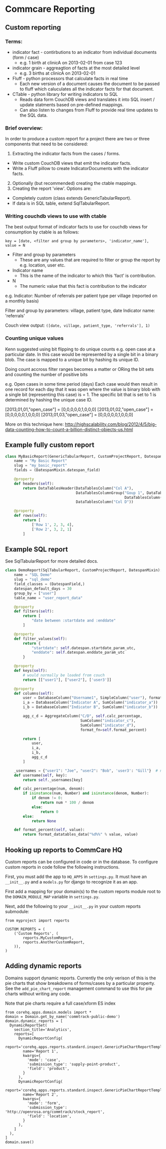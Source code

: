 # Commcare Reporting

## Custom reporting
### Terms:
* indicator fact - contirbutions to an indicator from individual documents (form / case)
  * e.g. 1 birth at clinicA on 2013-02-01 from case 123
* indicator grain - aggreagtion of facts at the most detailed level
  * e.g. 3 births at clinicA on 2013-02-01
* Fluff - python processors that calculate facts in real time
  * Each new version of a document causes the document to be passed to fluff which caluculates all the indicator
  facts for that document.
* CTable - python library for writing indicators to SQL
  * Reads data form CouchDB views and translates it into SQL insert / update statments based on pre-defined mappings.
  * Can also listen to changes from Fluff to provide real time updates to the SQL data.

### Brief overview:
In order to produce a custom report for a project there are two or three components that need to be considered:
1. Extracting the indicator facts from the cases / forms.
  * Write custom CouchDB views that emit the indicator facts.
  * Write a Fluff pillow to create IndicatorDocuments with the indicator facts.
2. Optionally (but recommended) creating the ctable mappings.
3. Creating the report 'view'. Options are:
  * Completely custom (class extends GenericTabularReport).
  * If data is in SQL table, extend SqlTabularReport.

### Writing couchdb views to use with ctable

The best output format of indicator facts to use for couchdb views for consumption by ctable is as follows:

`key = [date, <filter and group by parameters>, 'indicator_name'], value = N`

* Filter and group by parameters
  * These are any values that are required to filter or group the report by e.g. location, user etc.
* Indicator name
  * This is the name of the indicator to which this 'fact' is contribution.
* N
  * The numeric value that this fact is contribution to the indicator

e.g.
Indicator: Number of referrals per patient type per village (reported on a monthly basis)

Filter and group by parameters: village, patient type, date
Indicator name: 'referrals'

Couch view output: `([date, village, patient_type, 'referrals'], 1)`

### Counting unique values
Kenn suggested using bit flipping to do unique counts e.g. open case at a particular date. In this case would be
represented by a single bit in a binary blob. The case is mapped to a unique bit by hashing its unique ID.

Doing count accross filter ranges becomes a matter or ORing the bit sets and counting the number of positive bits

  e.g.
  Open cases in some time period (days)
  Each case would then result in one record for each day that it was open where the value is binary blob with a single
  bit (representing this case) is = 1. The specific bit that is set to 1 is determined by hashing the unique case ID.

  [2013,01,01,"open_case"] = [0,0,0,0,0,1,0,0,0]
  [2013,01,02,"open_case"] = [0,0,0,0,0,1,0,0,0]
  [2013,01,03,"open_case"] = [0,0,0,0,0,1,0,0,0]

More on this technique here: http://highscalability.com/blog/2012/4/5/big-data-counting-how-to-count-a-billion-distinct-objects-us.html

## Example fully custom report
```python
class MyBasicReport(GenericTabularReport, CustomProjectReport, DatespanMixin):
    name = "My Basic Report"
    slug = "my_basic_report"
    fields = (DatespanMixin.datespan_field)

    @property
    def headers(self):
        return DataTablesHeader(DataTablesColumn("Col A"),
                                DataTablesColumnGroup("Goup 1", DataTablesColumn("Col B"),
                                                      DataTablesColumn("Col C")),
                                DataTablesColumn("Col D"))

    @property
    def rows(self):
        return [
            ['Row 1', 2, 3, 4],
            ['Row 2', 3, 2, 1]
        ]
```

## Example SQL report
See SqlTabularReport for more detailed docs.

```python
class DemoReport(SqlTabularReport, CustomProjectReport, DatespanMixin):
    name = "SQL Demo"
    slug = "sql_demo"
    field_classes = (DatespanField,)
    datespan_default_days = 30
    group_by = ["user"]
    table_name = "user_report_data"

    @property
    def filters(self):
        return [
            "date between :startdate and :enddate"
        ]

    @property
    def filter_values(self):
        return {
            "startdate": self.datespan.startdate_param_utc,
            "enddate": self.datespan.enddate_param_utc
        }

    @property
    def keys(self):
        # would normally be loaded from couch
        return [["user1"], ["user2"], ['user3']]

    @property
    def columns(self):
        user = DatabaseColumn("Username1", SimpleColumn("user"), format_fn=self.username)
        i_a = DatabaseColumn("Indicator A", SumColumn("indicator_a"))
        i_b = DatabaseColumn("Indicator B", SumColumn("indicator_b"))

        agg_c_d = AggregateColumn("C/D", self.calc_percentage,
                                  SumColumn("indicator_c"),
                                  SumColumn("indicator_d"),
                                  format_fn=self.format_percent)

        return [
            user,
            i_a,
            i_b,
            agg_c_d
        ]

    _usernames = {"user1": "Joe", "user2": "Bob", 'user3': "Gill"}  # normally loaded from couch
    def username(self, key):
        return self._usernames[key]

    def calc_percentage(num, denom):
        if isinstance(num, Number) and isinstance(denom, Number):
            if denom != 0:
                return num * 100 / denom
            else:
                return 0
        else:
            return None

    def format_percent(self, value):
        return format_datatables_data("%d%%" % value, value)
```

## Hooking up reports to CommCare HQ

Custom reports can be configured in code or in the database. To configure custom reports in code
follow the following instructions.

First, you must add the app to `HQ_APPS` in `settings.py`.  It must have an `__init__.py` and a
`models.py` for django to recognize it as an app.

First add a mapping for your domain(s) to the custom reports module root to the `DOMAIN_MODULE_MAP`
variable in `settings.py`.

Next, add the following to your `__init__.py` in your custom reports submodule:

```
from myproject import reports

CUSTOM_REPORTS = (
    ('Custom Reports', (
        reports.MyCustomReport,
        reports.AnotherCustomReport,
    )),
)
```


## Adding dynamic reports

Domains support dynamic reports. Currently the only verison of this is the pie charts
that show breakdowns of forms/cases by a particular property. See the `add_pie_chart_report`
management command to use this for pie charts without writing any code.

Note that pie charts require a full case/xform ES index

```
from corehq.apps.domain.models import *
domain = Domain.get_by_name('commtrack-public-demo')
domain.dynamic_reports = [
  DynamicReportSet(
    section_title='Analytics',
    reports=[
      DynamicReportConfig(
        report='corehq.apps.reports.standard.inspect.GenericPieChartReportTemplate',
        name='Report 1',
        kwargs={
          'mode': 'case',
          'submission_type': 'supply-point-product',
          'field': 'product',
        }
      ),
      DynamicReportConfig(
        report='corehq.apps.reports.standard.inspect.GenericPieChartReportTemplate',
        name='Report 2',
        kwargs={
          'mode': 'form',
          'submission_type': 'http://openrosa.org/commtrack/stock_report',
          'field': 'location',
        }
      ),
    ]
  ),
]
domain.save()
```
